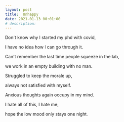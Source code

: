 ```yaml
---
layout: post
title:  Unhappy
date: 2021-01-13 00:01:00
# description: 
---
```


Don't know why I started my phd with covid,

I have no idea how I can go through it.

Can't remember the last time people squeeze in the lab,

we work in an empty building with no man.

Struggled to keep the morale up,

always not satisfied with myself.

Anxious thoughts again occupy in my mind.

I hate all of this, I hate me,

hope the low mood only stays one night.
